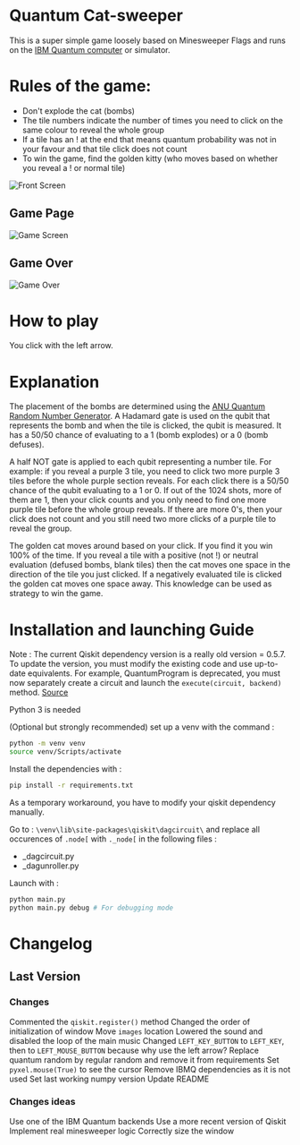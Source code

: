 # Quantum Cat-sweeper

This is a super simple game loosely based on Minesweeper Flags and runs on the [IBM Quantum computer](https://quantumexperience.ng.bluemix.net/qx/experience) or simulator. 

# Rules of the game:
- Don't explode the cat (bombs)
- The tile numbers indicate the number of times you need to click on the same colour to reveal the whole group
- If a tile has an ! at the end that means quantum probability was not in your favour and that tile click does not count
- To win the game, find the golden kitty (who moves based on whether you reveal a ! or normal tile)

![Front Screen](https://github.com/desireevl/quantum-catsweeper/blob/master/images/mainscreen.PNG)

## Game Page
![Game Screen](https://github.com/desireevl/quantum-catsweeper/blob/master/images/playin.PNG)

## Game Over
![Game Over](https://github.com/desireevl/quantum-catsweeper/blob/master/images/lost.png)

# How to play

You click with the left arrow.

# Explanation
The placement of the bombs are determined using the [ANU Quantum Random Number Generator](https://qrng.anu.edu.au/). A Hadamard gate is used on the qubit that represents the bomb and when the tile is clicked, the qubit is measured. It has a 50/50 chance of evaluating to a 1 (bomb explodes) or a 0 (bomb defuses).

A half NOT gate is applied to each qubit representing a number tile. For example: if you reveal a purple 3 tile, you need to click two more purple 3 tiles before the whole purple section reveals. For each click there is a 50/50 chance of the qubit evaluating to a 1 or 0. If out of the 1024 shots, more of them are 1, then your click counts and you only need to find one more purple tile before the whole group reveals. If there are more 0's, then your click does not count and you still need two more clicks of a purple tile to reveal the group. 

The golden cat moves around based on your click. If you find it you win 100% of the time. If you reveal a tile with a positive (not !) or neutral evaluation (defused bombs, blank tiles) then the cat moves one space in the direction of the tile you just clicked. If a negatively evaluated tile is clicked the golden cat moves one space away. This knowledge can be used as strategy to win the game. 

# Installation and launching Guide

Note : The current Qiskit dependency version is a really old version = 0.5.7. To update the version, you must modify the existing code and use up-to-date equivalents. For example, QuantumProgram is deprecated, you must now separately create a circuit and launch the `execute(circuit, backend)` method. [Source](https://qiskit.org/documentation/release_notes.html)

Python 3 is needed

(Optional but strongly recommended) set up a venv with the command :
```bash
python -m venv venv
source venv/Scripts/activate
```

Install the dependencies with :
```bash
pip install -r requirements.txt
``` 

As a temporary workaround, you have to modify your qiskit dependency manually.

Go to : `\venv\lib\site-packages\qiskit\dagcircuit\` and replace all occurences of `.node[` with `._node[` in the following files :
- _dagcircuit.py
- _dagunroller.py

Launch with :
```bash
python main.py
python main.py debug # For debugging mode
```


# Changelog

## Last Version

### Changes

Commented the `qiskit.register()` method
Changed the order of initialization of window
Move `images` location
Lowered the sound and disabled the loop of the main music
Changed `LEFT_KEY_BUTTON` to `LEFT_KEY`, then to `LEFT_MOUSE_BUTTON` because why use the left arrow?
Replace quantum random by regular random and remove it from requirements
Set `pyxel.mouse(True)` to see the cursor
Remove IBMQ dependencies as it is not used
Set last working numpy version
Update README

### Changes ideas

Use one of the IBM Quantum backends
Use a more recent version of Qiskit
Implement real minesweeper logic
Correctly size the window